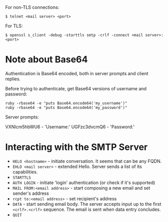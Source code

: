 For non-TLS connections:

```shell
$ telnet <mail server> <port>
```

For TLS:

```shell
$ openssl s_client -debug -starttls smtp -crlf -connect <mail server>:<port>
```

# Note about Base64

Authentication is Base64 encoded, both in server prompts and
client replies.

Before trying to authenticate, get Base64 versions of username and password:

```
ruby -rbase64 -e "puts Base64.encode64('my_username')"
ruby -rbase64 -e "puts Base64.encode64('my_password')"
```

Server prompts:

VXNlcm5hbWU6 - 'Username:'
UGFzc3dvcmQ6 - 'Password:'

# Interacting with the SMTP Server

* `HELO <hostname>` - initiate conversation. It seems that <hostname> can be
  any FQDN.
* `EHLO <mail server>` - extended Hello. Server sends a list of its
  capabilities.
* `STARTTLS`
* `AUTH LOGIN` - initiate 'login' authentication (or check if it's supported)
* `MAIL FROM:<email address>` - start composing a new email and set
  sender's address
* `rcpt to:<email address>` - set recipient's address
* `DATA` - start sending email body. The server accepts input up to the
  first `<crlf>.<crlf>` sequence. The email is sent when data entry
  concludes.
* `QUIT`
